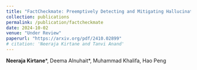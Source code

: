 ```yaml
---
title: "FactCheckmate: Preemptively Detecting and Mitigating Hallucinations in LMs"
collection: publications
permalink: /publication/factcheckmate
date: 2024-10-02
venue: "Under Review"
paperurl: "https://arxiv.org/pdf/2410.02899"
# citation: 'Neeraja Kirtane and Tanvi Anand'
---
```

**Neeraja Kirtane***, Deema Alnuhait*, Muhammad Khalifa, Hao Peng

<!-- Recommended citation: Your Name, You. (2009). "Paper Title Number 1." <i>Journal 1</i>. 1(1). -->
